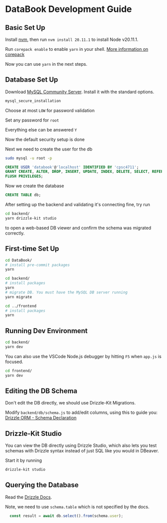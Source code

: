 # DataBook Development Guide

## Basic Set Up

Install [nvm](https://github.com/nvm-sh/nvm), then run `nvm install 20.11.1` to install Node v20.11.1.

Run `corepack enable` to enable `yarn` in your shell. [More information on corepack](https://yarnpkg.com/corepack)

Now you can use `yarn` in the next steps.

## Database Set Up

Download [MySQL Community Server](https://dev.mysql.com/downloads/mysql/). Install it with the standard options.

```bash
mysql_secure_installation
```
Choose at most `LOW` for password validation

Set any password for `root`

Everything else can be answered `Y`

Now the default security setup is done

Next we need to create the user for the db

```bash
sudo mysql -u root -p
```

```sql
CREATE USER 'databook'@'localhost' IDENTIFIED BY 'cpsc4711';
GRANT CREATE, ALTER, DROP, INSERT, UPDATE, INDEX, DELETE, SELECT, REFERENCES, RELOAD on *.* TO 'databook'@'localhost' WITH GRANT OPTION;
FLUSH PRIVILEGES;
```
Now we create the database
```sql
CREATE TABLE db;
```

After setting up the backend and validating it's connecting fine, try run 
```bash
cd backend/
yarn drizzle-kit studio
```
to open a web-based DB viewer and confirm the schema was migrated correctly.


## First-time Set Up

```bash
cd DataBook/
# install pre-commit packages
yarn

cd backend/
# install packages
yarn
# migrate DB. You must have the MySQL DB server running
yarn migrate

cd ../frontend
# install packages
yarn
```

## Running Dev Environment

```bash
cd backend/
yarn dev
```

You can also use the VSCode Node.js debugger by hitting `F5` when `app.js` is focused.

```bash
cd frontend/
yarn dev
```

## Editing the DB Schema

Don't edit the DB directly, we should use Drizzle-Kit Migrations.

Modify `backend/db/schema.js` to add/edit columns, using this to guide you: [Drizzle ORM - Schema Declaration](https://orm.drizzle.team/docs/sql-schema-declaration)


## Drizzle-Kit Studio

You can view the DB directly using Drizzle Studio, which also lets you test schemas with Drizzle syntax instead of just SQL like you would in DBeaver.

Start it by running

```bash
drizzle-kit studio
```

## Querying the Database

Read the [Drizzle Docs](https://orm.drizzle.team/docs/select).

Note, we need to use `schema.table` which is not specified by the docs.
```javascript
  const result = await db.select().from(schema.user);
```

